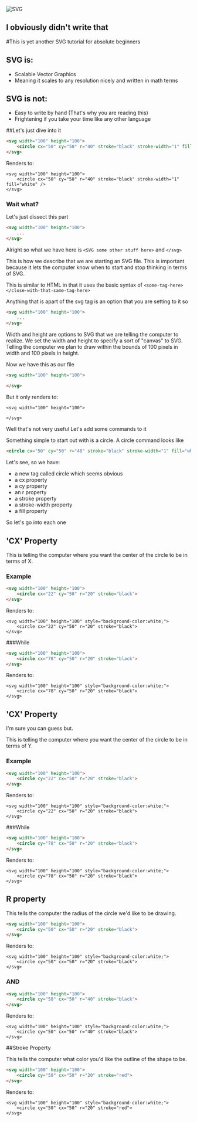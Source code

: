 ![SVG](https://psdtowp.net/images/svg.jpg)
## I obviously didn't write that

#This is yet another SVG tutorial for absolute beginners

## SVG is:
 - Scalable Vector Graphics
  - Meaning it scales to any resolution nicely and written in math terms

## SVG is not:
 - Easy to write by hand (That's why you are reading this)
 - Frightening if you take your time like any other language

##Let's just dive into it
```HTML
<svg width="100" height="100">
    <circle cx="50" cy="50" r="40" stroke="black" stroke-width="1" fill="white" />
</svg>
```
Renders to:
```SVG
<svg width="100" height="100">
    <circle cx="50" cy="50" r="40" stroke="black" stroke-width="1" fill="white" />
</svg>
```
### Wait what?
Let's just dissect this part
```HTML
<svg width="100" height="100">
    ...
</svg>
```
Alright so what we have here is ``<SVG some other stuff here>`` and ``</svg>`` 

This is how we describe that we are starting an SVG file. This is important because it lets the computer know when to start and stop thinking in terms of SVG.

This is similar to HTML in that it uses the basic syntax of ``<some-tag-here></close-with-that-same-tag-here>``

Anything that is apart of the svg tag is an option that you are setting to it so
```HTML
<svg width="100" height="100">
    ...
</svg>
```
Width and height are options to SVG that we are telling the computer to realize. We set the width and height to specify a sort of "canvas" to SVG. Telling the computer we plan to draw within the bounds of 100 pixels in width and 100 pixels in height.

Now we have this as our file
```HTML
<svg width="100" height="100">
    
</svg>
```
But it only renders to:
```SVG
<svg width="100" height="100">
    
</svg>
```
Well that's not very useful Let's add some commands to it

Something simple to start out with is a circle. A circle command looks like
```HTML
<circle cx="50" cy="50" r="40" stroke="black" stroke-width="1" fill="white" />
```
Let's see, so we have:
 - a new tag called circle which seems obvious
 - a cx property
 - a cy property
 - an r property
 - a stroke property
 - a stroke-width property
 - a fill property

So let's go into each one
## 'CX' Property
This is telling the computer where you want the center of the circle to be in terms of X.
### Example
```HTML
<svg width="100" height="100">
    <circle cx="22" cy="50" r="20" stroke="black">
</svg>
```
Renders to:
```SVG
<svg width="100" height="100" style="background-color:white;">
    <circle cx="22" cy="50" r="20" stroke="black">
</svg>
```

###While

```HTML
<svg width="100" height="100">
    <circle cx="78" cy="50" r="20" stroke="black">
</svg>
```
Renders to:
```SVG
<svg width="100" height="100" style="background-color:white;">
    <circle cx="78" cy="50" r="20" stroke="black">
</svg>
```

## 'CX' Property
I'm sure you can guess but.

This is telling the computer where you want the center of the circle to be in terms of Y.
### Example
```HTML
<svg width="100" height="100">
    <circle cy="22" cx="50" r="20" stroke="black">
</svg>
```
Renders to:
```SVG
<svg width="100" height="100" style="background-color:white;">
    <circle cy="22" cx="50" r="20" stroke="black">
</svg>
```

###While

```HTML
<svg width="100" height="100">
    <circle cy="78" cx="50" r="20" stroke="black">
</svg>
```
Renders to:
```SVG
<svg width="100" height="100" style="background-color:white;">
    <circle cy="78" cx="50" r="20" stroke="black">
</svg>
```

## R property

This tells the computer the radius of the circle we'd like to be drawing.

```HTML
<svg width="100" height="100">
    <circle cy="50" cx="50" r="20" stroke="black">
</svg>
```
Renders to:
```SVG
<svg width="100" height="100" style="background-color:white;">
    <circle cy="50" cx="50" r="20" stroke="black">
</svg>
```
### AND
```HTML
<svg width="100" height="100">
    <circle cy="50" cx="50" r="40" stroke="black">
</svg>
```
Renders to:
```SVG
<svg width="100" height="100" style="background-color:white;">
    <circle cy="50" cx="50" r="40" stroke="black">
</svg>
```
##Stroke Property

This tells the computer what color you'd like the outline of the shape to be.
```HTML
<svg width="100" height="100">
    <circle cy="50" cx="50" r="20" stroke="red">
</svg>
```
Renders to:
```SVG
<svg width="100" height="100" style="background-color:white;">
    <circle cy="50" cx="50" r="20" stroke="red">
</svg>
```
